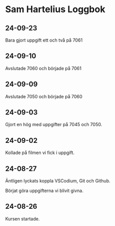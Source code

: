 Sam Hartelius Loggbok
==================

24-09-23
-------------
Bara gjort uppgift ett och två på 7061

24-09-10
-------------
Avslutade 7060 och började på 7061
 
24-09-09
-------------
Avslutade 7050 och började på 7060

24-09-03
-------------
Gjort en hög med uppgifter på 7045 och 7050.

24-09-02
-------------
Kollade på filmen vi fick i uppgift.

24-08-27
-------------
Äntligen lyckats koppla VSCodium, Git och Github.

Börjat göra uppgifterna vi blivit givna.

24-08-26
-------------
Kursen startade.